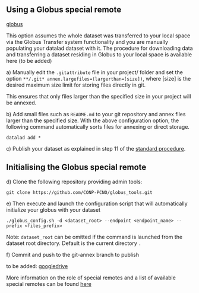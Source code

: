 
## Using a Globus special remote  

[globus](https://github.com/CONP-PCNO/git-annex-remote-globus) 


This option assumes the whole dataset was transferred to your local space via the Globus Transfer system functionality and you are manually populating your datalad dataset with it. 
The procedure for downloading data and transferring a dataset residing in Globus to your local space is available here (to be added)

a) Manually edit the ```.gitattribute``` file in your project/<newprojectname> folder and set the option ```**/.git* annex.largefiles=(largerthan=[size])```, where [size] is the desired maximum size limit for storing files directly in git.

This ensures that only files larger than the specified size in your project will be annexed.

b) Add small files such as ```README.md``` to your git repository and annex files larger than the specified size. With the above configuration option, the following command automatically sorts files for annexing or direct storage.

  ```
  datalad add *
  ```
  
c) Publish your dataset as explained in step 11 of the [standard procedure](https://github.com/CONP-PCNO/conp-documentation/datalad_dataset_addition_experimental.md).


## Initialising the Globus special remote  

d) Clone the following repository providing admin tools:

```
git clone https://github.com/CONP-PCNO/globus_tools.git
```

e) Then execute and launch the configuration script that will automatically initialize your globus with your dataset

```
./globus_config.sh -d <dataset_root> --endpoint <endpoint_name> --prefix <files_prefix>
```

Note: ```dataset_root``` can be omitted if the command is launched from the dataset root directory. Default is the current directory ```.```

f) Commit and push to the git-annex branch to publish 


to be added: [googledrive](https://github.com/Lykos153/git-annex-remote-googledrive)

More information on the role of special remotes and a list of available special remotes can be found [here](http://git-annex.branchable.com/special_remotes/)
